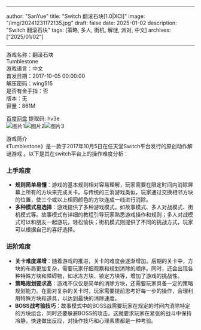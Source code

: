 
---
author: "SanYue"
title: "Switch 翻滚石块[1.0|XCI]"
image: "/img/20241231172135.jpg"
draft: false
date: 2025-01-02
description: "Switch 翻滚石块"
tags: [策略, 多人, 街机, 解谜, 派对, 中文]
archives: ["2025/01/02"]

---

游戏名称：翻滚石块   
Tumblestone    
游戏语言：中文  
首发日期：2017-10-05 00:00:00  
解压密码：wing515  
是否有金手指：否  
版本：无   
容量：861M

[百度网盘](https://pan.baidu.com/s/1Yi-PXHV6wliw9kECTGPiUA) 提取码: hv3e  
![图片1](/img/5635ca.jpg)![图片2](/img/147007.jpg)![图片3](/img/93cb8e.jpg)  

游戏简介  
《Tumblestone》是一款于2017年10月5日在任天堂Switch平台发行的原创动作解谜游戏 。以下是其在switch平台上的操作难度分析：

### 上手难度
- **规则简单易懂**：游戏的基本规则相对容易理解，玩家需要在限定时间内消除屏幕上所有的方块来完成关卡。与传统的三消游戏类似，玩家通过交换相邻方块的位置，使三个或以上相同颜色的方块连成一线进行消除。
- **多种模式易选择**：游戏提供了多种游戏模式，如故事模式、多人对战模式、街机模式等。故事模式有详细的教程引导玩家熟悉游戏操作和规则；多人对战模式可以和朋友一起游玩，轻松愉快；街机模式则提供了不同的挑战方式，玩家可以根据自己的喜好选择。

### 进阶难度
- **关卡难度递增**：随着游戏的推进，关卡的难度会逐渐增加。后期的关卡中，方块的布局更加复杂，需要玩家仔细观察和规划消除的顺序。同时，还会出现各种特殊方块和障碍物，如冰冻方块、锁定方块等，增加了游戏的挑战性。
- **策略规划要求高**：游戏不仅仅是简单的消除方块，还需要玩家具备一定的策略规划能力。在面对复杂的关卡时，玩家需要提前思考好每一步的操作，合理利用特殊方块和道具，以达到最快的消除速度。
- **BOSS战考验技巧**：故事模式中的BOSS战需要玩家在规定的时间内消除特定的方块组合，同时还要躲避BOSS的攻击。这就要求玩家在紧张的战斗中保持冷静，快速做出反应，对操作技巧和心理素质都是一种考验。
